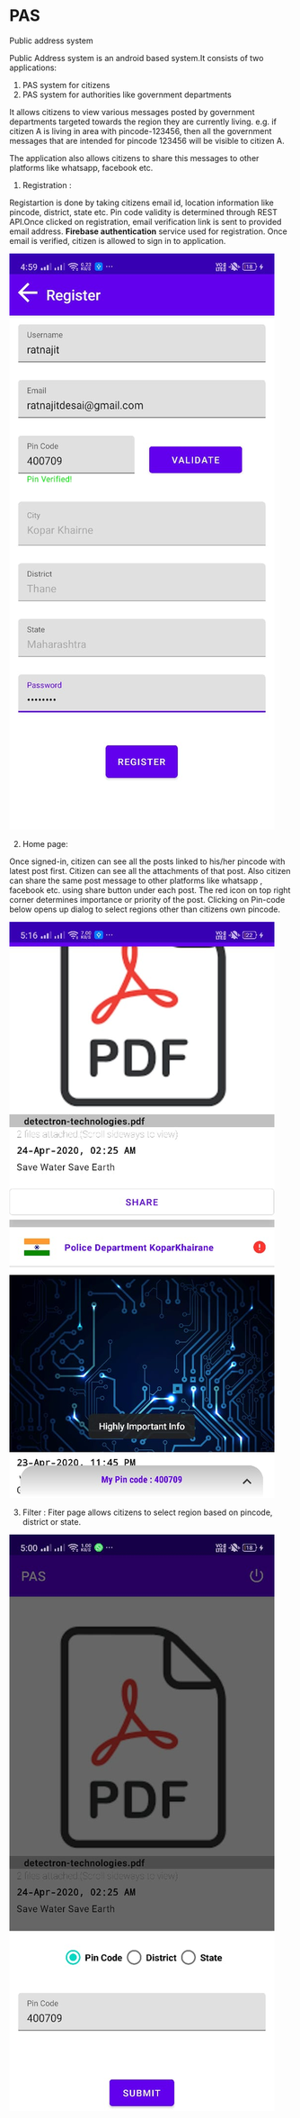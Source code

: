 # PAS
Public address system

Public Address system is an android based system.It consists of two applications:
1) PAS system for citizens
2) PAS system for authorities like government departments

It allows citizens to view various messages posted by government departments targeted towards the region they are currently living. 
e.g. if citizen A is living in area with pincode-123456, then all the government messages that are intended for pincode 123456 will be visible to citizen A.

The application also allows citizens to share this messages to other platforms like whatsapp, facebook etc.

1) Registration :

Registartion is done by taking citizens email id, location information like pincode, district, state etc.
Pin code validity is determined through REST API.Once clicked on registration, email verification link is sent to provided email address.  <b>Firebase authentication</b> service used for registration.
Once email is verified, citizen is allowed to sign in to application.

![](registration_page.jpeg)


2) Home page:

Once signed-in, citizen can see all the posts linked to his/her pincode with latest post first.
Citizen can see all the attachments of that post. Also citizen can share the same post message to other platforms like whatsapp , facebook etc. using share button under each post.
The red icon on top right corner determines importance or priority of the post.
Clicking on Pin-code below opens up dialog to select regions other than citizens own pincode. 

![](home_page1.jpeg)


3) Filter :
Fiter page allows citizens to select region based on pincode, district or state.

![](filter_page.jpeg)
